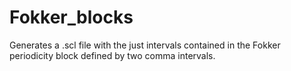 # Fokker_blocks
Generates a .scl file with the just intervals contained in the
Fokker periodicity block defined by two comma intervals.
